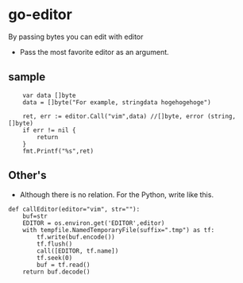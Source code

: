 # go-editor

By passing bytes you can edit with editor
* Pass the most favorite editor as an argument.

## sample
```
	var data []byte
	data = []byte("For example, stringdata hogehogehoge")

	ret, err := editor.Call("vim",data) //[]byte, error (string, []byte)
	if err != nil {
		return
	}
	fmt.Printf("%s",ret)
```

## Other's

* Although there is no relation. For the Python, write like this.
```
def callEditor(editor="vim", str=""):
    buf=str
    EDITOR = os.environ.get('EDITOR',editor)
    with tempfile.NamedTemporaryFile(suffix=".tmp") as tf:
        tf.write(buf.encode())
        tf.flush()
        call([EDITOR, tf.name])
        tf.seek(0)
        buf = tf.read()
    return buf.decode()
```
